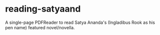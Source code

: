 # reading-satyaand

A single-page PDFReader to read Satya Ananda's (Ingladibus Rook as his pen name) featured novel/novella.
